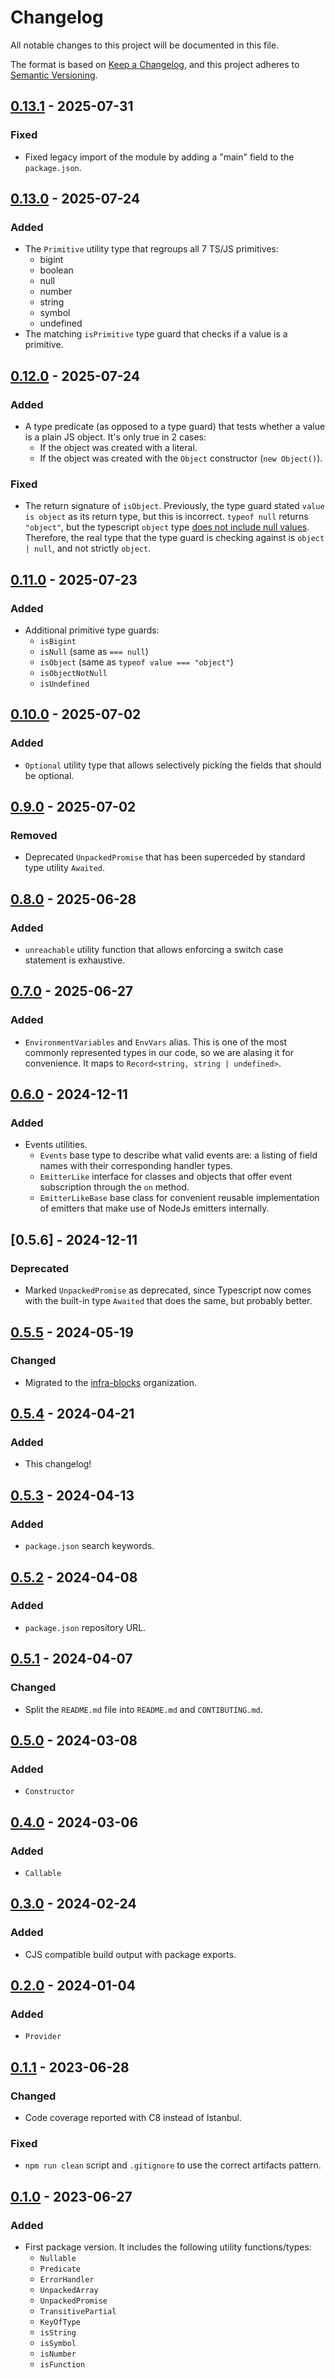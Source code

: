 # Changelog

All notable changes to this project will be documented in this file.

The format is based on [Keep a Changelog](https://keepachangelog.com/en/1.1.0/),
and this project adheres to [Semantic Versioning](https://semver.org/spec/v2.0.0.html).

## [0.13.1] - 2025-07-31

### Fixed

- Fixed legacy import of the module by adding a "main" field to the `package.json`.

## [0.13.0] - 2025-07-24

### Added

- The `Primitive` utility type that regroups all 7 TS/JS primitives:
  - bigint
  - boolean
  - null
  - number
  - string
  - symbol
  - undefined
- The matching `isPrimitive` type guard that checks if a value is a primitive.

## [0.12.0] - 2025-07-24

### Added

- A type predicate (as opposed to a type guard) that tests whether a value is a plain JS
object. It's only true in 2 cases:
  - If the object was created with a literal.
  - If the object was created with the `Object` constructor (`new Object()`).

### Fixed

- The return signature of `isObject`. Previously, the type guard stated `value is object`
as its return type, but this is incorrect. `typeof null` returns `"object"`, but the
typescript `object` type [does not include null values](https://www.typescriptlang.org/docs/handbook/release-notes/typescript-2-2.html#object-type).
Therefore, the real type that the type guard is checking against is `object | null`, and
not strictly `object`.

## [0.11.0] - 2025-07-23

### Added

- Additional primitive type guards:
  - `isBigint`
  - `isNull` (same as `=== null`)
  - `isObject` (same as `typeof value === "object"`)
  - `isObjectNotNull`
  - `isUndefined`

## [0.10.0] - 2025-07-02

### Added

- `Optional` utility type that allows selectively picking the fields that should be optional.

## [0.9.0] - 2025-07-02

### Removed

- Deprecated `UnpackedPromise` that has been superceded by standard type utility `Awaited`.

## [0.8.0] - 2025-06-28

### Added

- `unreachable` utility function that allows enforcing a switch case statement is
exhaustive.

## [0.7.0] - 2025-06-27

### Added

- `EnvironmentVariables` and `EnvVars` alias. This is one of the most commonly represented types
in our code, so we are alasing it for convenience. It maps to `Record<string, string | undefined>`.

## [0.6.0] - 2024-12-11

### Added

- Events utilities.
  - `Events` base type to describe what valid events are: a listing of field names with their corresponding handler types.
  - `EmitterLike` interface for classes and objects that offer event subscription through the `on` method.
  - `EmitterLikeBase` base class for convenient reusable implementation of emitters that make use of NodeJs emitters internally.

## [0.5.6] - 2024-12-11

### Deprecated

- Marked `UnpackedPromise` as deprecated, since Typescript now comes with the built-in type `Awaited`
that does the same, but probably better.

## [0.5.5] - 2024-05-19

### Changed

- Migrated to the [infra-blocks](https://github.com/infra-blocks) organization.

## [0.5.4] - 2024-04-21

### Added

- This changelog!

## [0.5.3] - 2024-04-13

### Added

- `package.json` search keywords.

## [0.5.2] - 2024-04-08

### Added

- `package.json` repository URL.

## [0.5.1] - 2024-04-07

### Changed

- Split the `README.md` file into `README.md` and `CONTIBUTING.md`.

## [0.5.0] - 2024-03-08

### Added

- `Constructor`

## [0.4.0] - 2024-03-06

### Added

- `Callable`

## [0.3.0] - 2024-02-24

### Added

- CJS compatible build output with package exports.

## [0.2.0] - 2024-01-04

### Added

- `Provider`

## [0.1.1] - 2023-06-28

### Changed

- Code coverage reported with C8 instead of Istanbul.

### Fixed

- `npm run clean` script and `.gitignore` to use the correct artifacts pattern.

## [0.1.0] - 2023-06-27

### Added

- First package version. It includes the following utility functions/types:
  - `Nullable`
  - `Predicate`
  - `ErrorHandler`
  - `UnpackedArray`
  - `UnpackedPromise`
  - `TransitivePartial`
  - `KeyOfType`
  - `isString`
  - `isSymbol`
  - `isNumber`
  - `isFunction`

[0.13.1]: https://github.com/infra-blocks/ts-types/compare/v0.13.0...v0.13.1
[0.13.0]: https://github.com/infra-blocks/ts-types/compare/v0.12.0...v0.13.0
[0.12.0]: https://github.com/infra-blocks/ts-types/compare/v0.11.0...v0.12.0
[0.11.0]: https://github.com/infra-blocks/ts-types/compare/v0.10.0...v0.11.0
[0.10.0]: https://github.com/infra-blocks/ts-types/compare/v0.9.0...v0.10.0
[0.9.0]: https://github.com/infra-blocks/ts-types/compare/v0.8.0...v0.9.0
[0.8.0]: https://github.com/infra-blocks/ts-types/compare/v0.7.0...v0.8.0
[0.7.0]: https://github.com/infra-blocks/ts-types/compare/v0.6.0...v0.7.0
[0.6.0]: https://github.com/infra-blocks/ts-types/compare/v0.5.5...v0.6.0
[0.5.5]: https://github.com/infra-blocks/ts-types/compare/v0.5.4...v0.5.5
[0.5.4]: https://github.com/infra-blocks/ts-types/compare/v0.5.3...v0.5.4
[0.5.3]: https://github.com/infra-blocks/ts-types/compare/v0.5.2...v0.5.3
[0.5.2]: https://github.com/infra-blocks/ts-types/compare/v0.5.1...v0.5.2
[0.5.1]: https://github.com/infra-blocks/ts-types/compare/v0.5.0...v0.5.1
[0.5.0]: https://github.com/infra-blocks/ts-types/compare/v0.4.0...v0.5.0
[0.4.0]: https://github.com/infra-blocks/ts-types/compare/v0.3.0...v0.4.0
[0.3.0]: https://github.com/infra-blocks/ts-types/compare/v0.2.0...v0.3.0
[0.2.0]: https://github.com/infra-blocks/ts-types/compare/v0.1.1...v0.2.0
[0.1.1]: https://github.com/infra-blocks/ts-types/compare/v0.1.0...v0.1.1
[0.1.0]: https://github.com/infra-blocks/ts-types/releases/tag/v0.1.0

